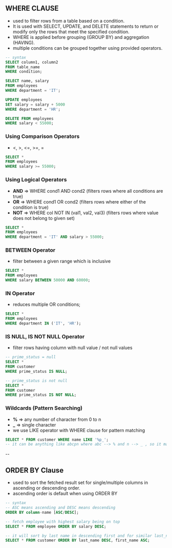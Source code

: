 ## WHERE CLAUSE
- used to filter rows from a table based on a condition.
- It is used with SELECT, UPDATE, and DELETE statements to return or modify only the rows that meet the specified condition.
- WHERE is applied before grouping (GROUP BY) and aggregation (HAVING).
- multiple conditions can be grouped together using provided operators.
``` sql
-- syntax
SELECT column1, column2
FROM table_name
WHERE condition;

SELECT name, salary
FROM employees
WHERE department = 'IT';

UPDATE employees
SET salary = salary + 5000
WHERE department = 'HR';

DELETE FROM employees
WHERE salary < 55000;
```
### Using Comparison Operators
- <, >, <=, >=, =
``` sql
SELECT * 
FROM employees
WHERE salary >= 55000;
```
### Using Logical Operators
- **AND** => WHERE cond1 AND cond2 (filters rows where all conditions are true)
- **OR** => WHERE cond1 OR cond2 (filters rows where either of the condition is true)
- **NOT** => WHERE col NOT IN (val1, val2, val3) (filters rows where value does not belong to given set)
``` sql
SELECT * 
FROM employees
WHERE department = 'IT' AND salary > 55000;
```
### BETWEEN Operator
- filter between a given range which is inclusive
``` sql
SELECT * 
FROM employees
WHERE salary BETWEEN 50000 AND 60000;
```
### IN Operator
- reduces multiple OR conditions;
``` sql
SELECT * 
FROM employees
WHERE department IN ('IT', 'HR');
```
### IS NULL, IS NOT NULL Operator
- filter rows having column with null value / not null values
``` sql
-- prime_status = null
SELECT *
FROM customer
WHERE prime_status IS NULL;

-- prime_status is not null
SELECT *
FROM customer
WHERE prime_status IS NOT NULL;
```
### Wildcards (Pattern Searching)
- **%** => any number of character from 0 to n
- **_** => single character
- we use LIKE operator with WHERE clause for pattern matching
``` sql
SELECT * FROM customer WHERE name LIKE '%p_';
-- it can be anything like abcpn where abc --> % and n --> _ , so it matches %p_
```
--
## ORDER BY Clause
- used to sort the fetched result set for single/multiple columns in ascending or descending order.
- ascending order is default when using ORDER BY 
``` sql
-- syntax
-- ASC means ascending and DESC means descending
ORDER BY column-name [ASC/DESC];

-- fetch employee with highest salary being on top
SELECT * FROM employee ORDER BY salary DESC;

-- it will sort by last name in descending first and for similar last_name it will sort first_name in ascending order 
SELECT * FROM customer ORDER BY last_name DESC, first_name ASC;
```
